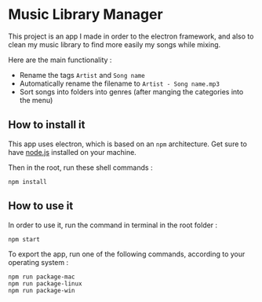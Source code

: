 # Music Library Manager

This project is an app I made in order to the electron framework, and also to clean my music library to find more easily my songs while mixing.

Here are the main functionality :

- Rename the tags `Artist` and `Song name`
- Automatically rename the filename to `Artist - Song name.mp3`
- Sort songs into folders into genres (after manging the categories into the menu)

## How to install it

This app uses electron, which is based on an `npm` architecture. Get sure to have [node.js](https://nodejs.org/en/) installed on your machine.

Then in the root, run these shell commands :

```
npm install
```

## How to use it

In order to use it, run the command in terminal in the root folder :
```
npm start
```

To export the app, run one of the following commands, according to your operating system :

```
npm run package-mac
npm run package-linux
npm run package-win
```